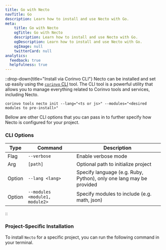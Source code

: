```yaml
---
title: Go with Necto
navTitle: Go
description: Learn how to install and use Necto with Go.
meta: 
    title: Go with Necto
    ogTitle: Go with Necto
    description: Learn how to install and use Necto with Go.
    ogDescription: Learn how to install and use Necto with Go.
    ogImage: null
    twitterCard: null
analytics:
  feedback: true
  helpfulness: true
---
```


::drop-down{title="Install via Corinvo CLI"}
Necto can be installed and set up easily using the [`corinvo` CLI](https://cli.corinvo.dev) tool. The CLI tool is a powerful utility that allows you to manage everything related to Corinvo tools and services, including Necto.

```shellscript [terminal]
corinvo tools necto init --lang="<ts or js>" --modules="<desired modules to pre-install>"
```

Bellow are other CLI options that you can pass in to further specify how Necto is configured for your project.

### CLI Options
 
| Type   | Command     | Description |
| ------ | ----------- | ----------- |
| Flag   | `--verbose` | Enable verbose mode |
| Arg    | `[path]`    | Optional path to initialize project |
| Option | `--lang <lang>` | Specify language (e.g. Ruby, Python), only one lang may be provided |
| Option | `--modules <module1, module2>` | Specify modules to include (e.g. math, json) |
::

### Project-Specific Installation

To install `Necto` for a specific project, you can run the following command in your terminal.

